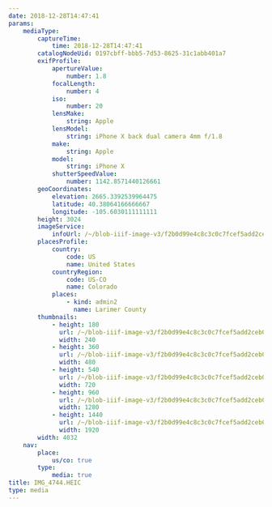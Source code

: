 ```yaml
---
date: 2018-12-28T14:47:41
params:
    mediaType:
        captureTime:
            time: 2018-12-28T14:47:41
        catalogNodeUid: 0197cbff-bbb5-7d53-8625-31c1abb401a7
        exifProfile:
            apertureValue:
                number: 1.8
            focalLength:
                number: 4
            iso:
                number: 20
            lensMake:
                string: Apple
            lensModel:
                string: iPhone X back dual camera 4mm f/1.8
            make:
                string: Apple
            model:
                string: iPhone X
            shutterSpeedValue:
                number: 1142.8571440126661
        geoCoordinates:
            elevation: 2665.3392539964475
            latitude: 40.38064166666667
            longitude: -105.6030111111111
        height: 3024
        imageService:
            infoUrl: /~/blob-iiif-image-v3/f2b0d99e4c8c3c0c7fcef5add2ceb0e2a9c35e070089d93b24eaeb7cb20e79cc/info.json
        placesProfile:
            country:
                code: US
                name: United States
            countryRegion:
                code: US-CO
                name: Colorado
            places:
                - kind: admin2
                  name: Larimer County
        thumbnails:
            - height: 180
              url: /~/blob-iiif-image-v3/f2b0d99e4c8c3c0c7fcef5add2ceb0e2a9c35e070089d93b24eaeb7cb20e79cc/full/240%2C180/0/default.jpg
              width: 240
            - height: 360
              url: /~/blob-iiif-image-v3/f2b0d99e4c8c3c0c7fcef5add2ceb0e2a9c35e070089d93b24eaeb7cb20e79cc/full/480%2C360/0/default.jpg
              width: 480
            - height: 540
              url: /~/blob-iiif-image-v3/f2b0d99e4c8c3c0c7fcef5add2ceb0e2a9c35e070089d93b24eaeb7cb20e79cc/full/720%2C540/0/default.jpg
              width: 720
            - height: 960
              url: /~/blob-iiif-image-v3/f2b0d99e4c8c3c0c7fcef5add2ceb0e2a9c35e070089d93b24eaeb7cb20e79cc/full/1280%2C960/0/default.jpg
              width: 1280
            - height: 1440
              url: /~/blob-iiif-image-v3/f2b0d99e4c8c3c0c7fcef5add2ceb0e2a9c35e070089d93b24eaeb7cb20e79cc/full/1920%2C1440/0/default.jpg
              width: 1920
        width: 4032
    nav:
        place:
            us/co: true
        type:
            media: true
title: IMG_4744.HEIC
type: media
---
```

